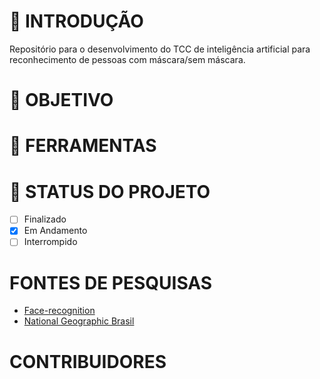 # 📖 INTRODUÇÃO
Repositório para o desenvolvimento do TCC de inteligência artificial para reconhecimento de pessoas com máscara/sem máscara.

# 📑 OBJETIVO

# 🔧 FERRAMENTAS

# 🔖 STATUS DO PROJETO

   - [ ] Finalizado
   - [X] Em Andamento
   - [ ] Interrompido

# FONTES DE PESQUISAS
   
   - <a href='https://pypi.org/project/face-recognition/' target="__blank">Face-recognition</a>
   - <a href='https://www.nationalgeographicbrasil.com/ciencia/2020/09/reconhecimento-facial-com-mascara-ja-e-uma-realidade-gostemos-ou-nao' target="__blank">National Geographic Brasil</a>
    
# CONTRIBUIDORES
